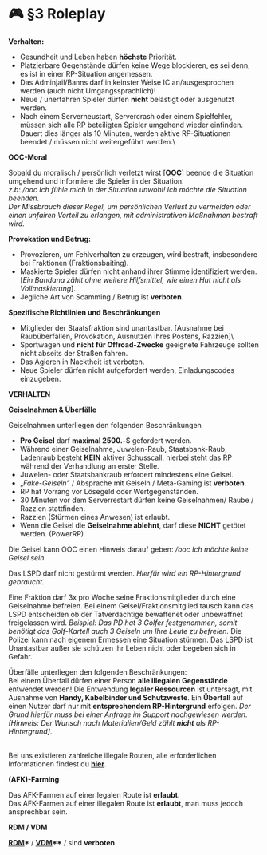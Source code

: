 # 🎮 §3 Roleplay

**Verhalten:**
- Gesundheit und Leben haben **höchste** Priorität.
- Platzierbare Gegenstände dürfen keine Wege blockieren, es sei denn, es ist in einer RP-Situation angemessen.
- Das Adminjail/Banns darf in keinster Weise IC an/ausgesprochen werden (auch nicht Umgangssprachlich)!
- Neue / unerfahren Spieler dürfen **nicht** belästigt oder ausgenutzt werden.
- Nach einem Serverneustart, Servercrash oder einem Spielfehler, müssen sich alle RP beteiligten Spieler umgehend wieder einfinden. Dauert dies länger als 10 Minuten, werden aktive RP-Situationen beendet / müssen nicht weitergeführt werden.\

**OOC-Moral**

Sobald du moralisch / persönlich verletzt wirst \[[**OOC**](../../was-ist/was-ist-ic-ooc.md)] beende die Situation umgehend und informiere die Spieler in der Situation.\
_z.b: /ooc Ich fühle mich in der Situation unwohl! Ich möchte die Situation beenden._\
_Der Missbrauch dieser Regel, um persönlichen Verlust zu vermeiden oder einen unfairen Vorteil zu erlangen, mit administrativen Maßnahmen bestraft wird._

**Provokation und Betrug:**
- Provozieren, um Fehlverhalten zu erzeugen, wird bestraft, insbesondere bei Fraktionen (Fraktionsbaiting).
- Maskierte Spieler dürfen nicht anhand ihrer Stimme identifiziert werden. \[_Ein Bandana zählt ohne weitere Hilfsmittel, wie einen Hut nicht als Vollmaskierung_].
- Jegliche Art von Scamming / Betrug ist **verboten**.

**Spezifische Richtlinien und Beschränkungen**
- Mitglieder der Staatsfraktion sind unantastbar. \[Ausnahme bei Raubüberfällen, Provokation, Ausnutzen ihres Postens, Razzien]\
- Sportwagen und **nicht für Offroad-Zwecke** geeignete Fahrzeuge sollten nicht abseits der Straßen fahren.
- Das Agieren in Nacktheit ist verboten.
- Neue Spieler dürfen nicht aufgefordert werden, Einladungscodes einzugeben.

**VERHALTEN**

**Geiselnahmen & Überfälle**

Geiselnahmen unterliegen den folgenden Beschränkungen

* **Pro Geisel** darf **maximal 2500.-**$ gefordert werden.
* Während einer Geiselnahme, Juwelen-Raub, Staatsbank-Raub, Ladenraub besteht **KEIN** aktiver Schusscall, hierbei steht das RP während der Verhandlung an erster Stelle.
* Juwelen- oder Staatsbankraub erfordert mindestens eine Geisel.
* „_Fake-Geiseln_“ / Absprache mit Geiseln / Meta-Gaming ist **verboten**.
* RP hat Vorrang vor Lösegeld oder Wertgegenständen.
* 30 Minuten vor dem Serverrestart dürfen keine Geiselnahmen/ Raube / Razzien stattfinden.
* Razzien (Stürmen eines Anwesen) ist erlaubt.
* Wenn die Geisel die **Geiselnahme ablehnt**, darf diese **NICHT** getötet werden. (PowerRP)

Die Geisel kann OOC einen Hinweis darauf geben:
_/ooc Ich möchte keine Geisel sein_

Das LSPD darf nicht gestürmt werden.
_Hierfür wird ein RP-Hintergrund gebraucht._ 

Eine Fraktion darf 3x pro Woche seine Fraktionsmitglieder durch eine Geiselnahme befreien.
Bei einem Geisel/Fraktionsmitglied tausch kann das LSPD entscheiden ob der Tatverdächtige bewaffenet oder unbewaffnet freigelassen wird.
_Beispiel: Das PD hat 3 Golfer festgenommen, somit benötigt das Golf-Kartell auch 3 Geiseln um Ihre Leute zu befreien._
Die Polizei kann nach eigenem Ermessen eine Situation stürmen.
Das LSPD ist Unantastbar außer sie schützen ihr Leben nicht oder begeben sich in Gefahr.

Überfälle unterliegen den folgenden Beschränkungen:\
Bei einem Überfall dürfen einer Person **alle illegalen Gegenstände** entwendet werden!
Die Entwendung **legaler Ressourcen** ist untersagt, mit Ausnahme von **Handy, Kabelbinder und Schutzweste**.
Ein **Überfall** auf einen Nutzer darf nur mit **entsprechendem RP-Hintergrund** erfolgen. 
_Der Grund hierfür muss bei einer Anfrage im Support nachgewiesen werden._ 
_\[Hinweis: Der Wunsch nach Materialien/Geld zählt **nicht** als RP-Hintergrund]_.

\
Bei uns existieren zahlreiche illegale Routen, alle erforderlichen Informationen findest du [**hier**](../../erklaerung/illegale-routen.md).

**(AFK)-Farming**

Das AFK-Farmen auf einer legalen Route ist **erlaubt.**\
Das AFK-Farmen auf einer illegalen Route ist **erlaubt**, man muss jedoch ansprechbar sein.

**RDM / VDM**

[**RDM**](../rdm.md)**\*** / [**VDM**](../vdm.md)**\*\*** / sind **verboten**.


